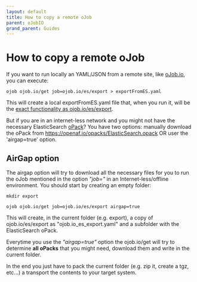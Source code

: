 ```yaml
---
layout: default
title: How to copy a remote oJob
parent: oJobIO
grand_parent: Guides
---
```


# How to copy a remote oJob

If you want to run locally an YAML/JSON from a remote site, like [oJob.io](../concepts/oJobIO.md), you can execute:

````
ojob ojob.io/get job=ojob.io/es/export > exportFromES.yaml
````

This will create a local exportFromES.yaml file that, when you run it, will be the [exact functionality as ojob.io/es/export](../guides/ojobio/elasticsearch-import-export.md).

But if you are in an internet-less network and you might not have the necessary ElasticSearch [oPack](../concepts/oPack.md)? 
You have two options: manually download the oPack from https://openaf.io/opacks/ElasticSearch.opack OR user the 'airgap=true' option.

## AirGap option

The airgap option will try to download all the necessary files for you to run the oJob mentioned in the option _"job="_ in an Internet-less/offline environment. You should start by creating an empty folder:

````
mkdir export
````

````
ojob ojob.io/get job=ojob.io/es/export airgap=true
```` 

This will create, in the current folder (e.g. export), a copy of ojob.io/es/export as "ojob.io_es_export.yaml" and a subfolder with the ElasticSearch oPack.

Everytime you use the _"airgap=true"_ option the ojob.io/get will try to determine **all oPacks** that you might need, download them and write in the current folder.

In the end you just have to pack the current folder (e.g. zip it, create a tgz, etc...) a transport the contents to your target system.